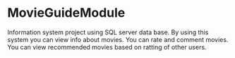 # MovieGuideModule
Information system project using SQL server data base. 
By using this system you can view info about movies. 
You can rate and comment movies. 
You can view recommended movies based on ratting of other users.
